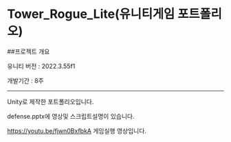 # Tower_Rogue_Lite(유니티게임 포트폴리오)

##프로젝트 개요

유니티 버전 : 2022.3.55f1

개발기간 : 8주

----------------------------------------------------
Unity로 제작한 포트폴리오입니다.

defense.pptx에 영상및 스크립트설명이 있습니다.

https://youtu.be/fjwn0BxfbkA
게임실행 영상입니다.

